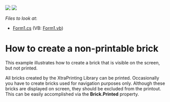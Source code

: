 <!-- default badges list -->
[![](https://img.shields.io/badge/Open_in_DevExpress_Support_Center-FF7200?style=flat-square&logo=DevExpress&logoColor=white)](https://supportcenter.devexpress.com/ticket/details/E6)
[![](https://img.shields.io/badge/📖_How_to_use_DevExpress_Examples-e9f6fc?style=flat-square)](https://docs.devexpress.com/GeneralInformation/403183)
<!-- default badges end -->
<!-- default file list -->
*Files to look at*:

* [Form1.cs](./CS/Form1.cs) (VB: [Form1.vb](./VB/Form1.vb))
<!-- default file list end -->
# How to create a non-printable brick 


<p>This example illustrates how to create a brick that is visible on the screen, but not printed.</p><p>All bricks created by the XtraPrinting Library can be printed. Occasionally you have to create bricks used for navigation purposes only. Although these bricks are displayed on screen, they should be excluded from the printout. This can be easily accomplished via the <strong>Brick.Printed</strong> property.</p>

<br/>


